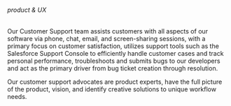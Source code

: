 <div class="legend">
    <h6 id="productUX">product & UX</h6>
</div>

<p class="mb-6">
    Our Customer Support team assists customers with all aspects of our software via phone, chat, email, and
    screen-sharing sessions, with a primary focus on customer satisfaction, utilizes support tools such as the
    Salesforce Support Console to efficiently handle customer cases and track personal performance,
    troubleshoots and submits bugs to our developers and act as the primary driver from bug ticket creation
    through resolution.
</p>

<p class="mb-6">
    Our customer support advocates are product experts, have the full picture of the product, vision, and
    identify creative solutions to unique workflow needs.
</p>